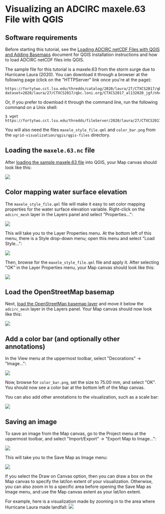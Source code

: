 # Visualizing an ADCIRC maxele.63 File with QGIS

## Software requirements

Before starting this tutorial, see the [Loading ADCIRC netCDF Files with QGIS and Adding Basemaps](https://github.com/StormSurgeLive/ugrid-visualization/blob/main/qgis/getting_started.md) document for QGIS installation instructions and how to load ADCIRC netCDF files into QGIS.

The sample file for this tutorial is a maxele.63 from the storm surge due to Hurricane Laura (2020). You can download it through a browser at the following page (click on the "HTTPServer" link once you're at the page):
```
https://fortytwo.cct.lsu.edu/thredds/catalog/2020/laura/27/CTXCS2017/qbc.loni.org/CTXCS2017_al132020_jgf/nhcConsensus/catalog.html?dataset=2020/laura/27/CTXCS2017/qbc.loni.org/CTXCS2017_al132020_jgf/nhcConsensus/maxele.63.nc
```
Or, if you prefer to download it through the command line, run the following command on a Unix shell:
```
$ wget https://fortytwo.cct.lsu.edu/thredds/fileServer/2020/laura/27/CTXCS2017/qbc.loni.org/CTXCS2017_al132020_jgf/nhcConsensus/maxele.63.nc
```

You will also need the files `maxele_style_file.qml` and `color_bar.png` from the `ugrid-visualization/qgis/qgis-files` directory.

## Loading the `maxele.63.nc` file

After [loading the sample maxele.63 file](https://github.com/StormSurgeLive/ugrid-visualization/blob/main/qgis/getting_started.md#loading-an-adcirc-netcdf-file) into QGIS, your Map canvas should look like this:

![](https://github.com/StormSurgeLive/ugrid-visualization/blob/main/qgis/tutorial-figures/tutorial_screenshot_02.png)

## Color mapping water surface elevation

The `maxele_style_file.qml` file will make it easy to set color mapping properties for the water surface elevation variable. Right-click on the `adcirc_mesh` layer in the Layers panel and select "Properties...":

![](https://github.com/StormSurgeLive/ugrid-visualization/blob/main/qgis/tutorial-figures/tutorial_screenshot_04.png)

This will take you to the Layer Properties menu. At the bottom left of this menu, there is a Style drop-down menu; open this menu and select "Load Style...":

![](https://github.com/StormSurgeLive/ugrid-visualization/blob/main/qgis/tutorial-figures/tutorial_screenshot_05.png)

Then, browse for the `maxele_style_file.qml` file and apply it. After selecting "OK" in the Layer Properties menu, your Map canvas should look like this:

![](https://github.com/StormSurgeLive/ugrid-visualization/blob/main/qgis/tutorial-figures/tutorial_screenshot_06.png)

## Load the OpenStreetMap basemap

Next, [load the OpenStreetMap basemap layer](https://github.com/StormSurgeLive/ugrid-visualization/blob/main/qgis/getting_started.md#loading-the-default-qgis-basemap) and move it below the `adcirc_mesh` layer in the Layers panel. Your Map canvas should now look like this:

![](https://github.com/StormSurgeLive/ugrid-visualization/blob/main/qgis/tutorial-figures/tutorial_screenshot_08.png)

## Add a color bar (and optionally other annotations)

In the View menu at the uppermost toolbar, select "Decorations" -> "Image...":

![](https://github.com/StormSurgeLive/ugrid-visualization/blob/main/qgis/tutorial-figures/tutorial_screenshot_09.png)

Now, browse for `color_bar.png`, set the size to 75.00 mm, and select "OK". You should now see a color bar at the bottom left of the Map canvas.

You can also add other annotations to the visualization, such as a scale bar:

![](https://github.com/StormSurgeLive/ugrid-visualization/blob/main/qgis/tutorial-figures/tutorial_screenshot_10.png)

## Saving an image

To save an image from the Map canvas, go to the Project menu at the uppermost toolbar, and select "Import/Export" -> "Export Map to Image...":

![](https://github.com/StormSurgeLive/ugrid-visualization/blob/main/qgis/tutorial-figures/tutorial_screenshot_11.png)

This will take you to the Save Map as Image menu:

![](https://github.com/StormSurgeLive/ugrid-visualization/blob/main/qgis/tutorial-figures/tutorial_screenshot_11.png)

If you select the Draw on Canvas option, then you can draw a box on the Map canvas to specify the lat/lon extent of your visualization. Otherwise, you can also zoom in to a specific area before opening the Save Map as Image menu, and use the Map canvas extent as your lat/lon extent.

For example, here is a visualization made by zooming in to the area where Hurricane Laura made landfall:
![](https://github.com/StormSurgeLive/ugrid-visualization/blob/main/qgis/tutorial-figures/tutorial_figure_1.png)


